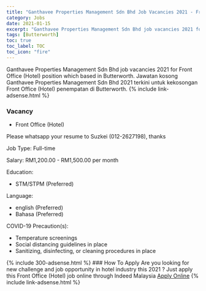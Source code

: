 ```yaml
---
title: "Ganthavee Properties Management Sdn Bhd Job Vacancies 2021 - Front Office (Hotel)" 
category: Jobs 
date: 2021-01-15 
excerpt: "Ganthavee Properties Management Sdn Bhd job vacancies 2021 for Front Office (Hotel) position which based in Butterworth. Jawatan kosong Ganthavee Properties Management Sdn Bhd 2021 terkini untuk kekosongan Front Office (Hotel) penempatan di Butterworth" 
tags: [Butterworth] 
toc: true 
toc_label: TOC 
toc_icon: "fire" 
--- 
```


Ganthavee Properties Management Sdn Bhd job vacancies 2021 for Front Office (Hotel) position which based in Butterworth. Jawatan kosong Ganthavee Properties Management Sdn Bhd 2021 terkini untuk kekosongan Front Office (Hotel) penempatan di Butterworth. 
{% include link-adsense.html %} 
### Vacancy 
- Front Office (Hotel) 
<div><p>Please whatsapp your resume to Suzkei (012-2627198), thanks</p><p>Job Type: Full-time</p><p>Salary: RM1,200.00 - RM1,500.00 per month</p><p>Education:</p><ul><li>STM/STPM (Preferred)</li></ul><p>Language:</p><ul><li>english (Preferred)</li><li>Bahasa (Preferred)</li></ul><p>COVID-19 Precaution(s):</p><ul><li>Temperature screenings</li><li>Social distancing guidelines in place</li><li>Sanitizing, disinfecting, or cleaning procedures in place</li></ul></div> 
{% include 300-adsense.html %} 
### How To Apply 
Are you looking for new challenge and job opportunity in hotel industry this 2021 ?
Just apply this Front Office (Hotel) job online through Indeed Malaysia 
<a href="https://malaysia.indeed.com/viewjob?jk=84f37225a1f22f1c" class="btn btn--info" target="_blank" rel="nofollow noopenner">Apply Online</a> 
{% include link-adsense.html %} 